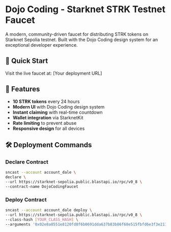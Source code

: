 # Dojo Coding - Starknet STRK Testnet Faucet

A modern, community-driven faucet for distributing STRK tokens on Starknet Sepolia testnet. Built with the Dojo Coding design system for an exceptional developer experience.

## 🚀 Quick Start

Visit the live faucet at: [Your deployment URL]

## 🎯 Features

- **10 STRK tokens** every 24 hours
- **Modern UI** with Dojo Coding design system
- **Instant claiming** with real-time countdown
- **Wallet integration** via StarknetKit
- **Rate limiting** to prevent abuse
- **Responsive design** for all devices

## 🛠 Deployment Commands

### Declare Contract
```bash
sncast --account account_dale \
declare \
--url https://starknet-sepolia.public.blastapi.io/rpc/v0_8 \
--contract-name DojoCodingFaucet
```

### Deploy Contract
```bash
sncast --account account_dale deploy \
--url https://starknet-sepolia.public.blastapi.io/rpc/v0_8 \
--class-hash [YOUR_CLASS_HASH] \
--arguments '0x02e8a8551e8120fd8f6b0691dda637b83b86f68e515fbfd6e3f3e2117ee7c95a,0x04718f5a0fc34cc1af16a1cdee98ffb20c31f5cd61d6ab07201858f4287c938d,10000000000000000000_u256,86400_u64'
```
